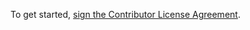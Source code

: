 To get started, <a href="http://www.clahub.com/agreements/AxonFramework/AxonFramework">sign the Contributor License Agreement</a>.